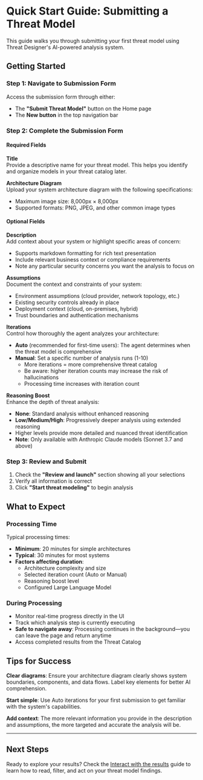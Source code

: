 # Quick Start Guide: Submitting a Threat Model

This guide walks you through submitting your first threat model using Threat Designer's AI-powered analysis system.

## Getting Started

### Step 1: Navigate to Submission Form

Access the submission form through either:

- The **"Submit Threat Model"** button on the Home page
- The **New button** in the top navigation bar

### Step 2: Complete the Submission Form

#### Required Fields

**Title**  
Provide a descriptive name for your threat model. This helps you identify and organize models in your threat catalog later.

**Architecture Diagram**  
Upload your system architecture diagram with the following specifications:

- Maximum image size: 8,000px × 8,000px
- Supported formats: PNG, JPEG, and other common image types

#### Optional Fields

**Description**  
Add context about your system or highlight specific areas of concern:

- Supports markdown formatting for rich text presentation
- Include relevant business context or compliance requirements
- Note any particular security concerns you want the analysis to focus on

**Assumptions**  
Document the context and constraints of your system:

- Environment assumptions (cloud provider, network topology, etc.)
- Existing security controls already in place
- Deployment context (cloud, on-premises, hybrid)
- Trust boundaries and authentication mechanisms

**Iterations**  
Control how thoroughly the agent analyzes your architecture:

- **Auto** (recommended for first-time users): The agent determines when the threat model is comprehensive
- **Manual**: Set a specific number of analysis runs (1-10)
  - More iterations = more comprehensive threat catalog
  - Be aware: higher iteration counts may increase the risk of hallucinations
  - Processing time increases with iteration count

**Reasoning Boost**  
Enhance the depth of threat analysis:

- **None**: Standard analysis without enhanced reasoning
- **Low/Medium/High**: Progressively deeper analysis using extended reasoning
- Higher levels provide more detailed and nuanced threat identification
- **Note**: Only available with Anthropic Claude models (Sonnet 3.7 and above)

### Step 3: Review and Submit

1. Check the **"Review and launch"** section showing all your selections
2. Verify all information is correct
3. Click **"Start threat modeling"** to begin analysis

## What to Expect

### Processing Time

Typical processing times:

- **Minimum**: 20 minutes for simple architectures
- **Typical**: 30 minutes for most systems
- **Factors affecting duration**:
  - Architecture complexity and size
  - Selected iteration count (Auto or Manual)
  - Reasoning boost level
  - Configured Large Language Model

### During Processing

- Monitor real-time progress directly in the UI
- Track which analysis step is currently executing
- **Safe to navigate away**: Processing continues in the background—you can leave the page and return anytime
- Access completed results from the Threat Catalog

## Tips for Success

**Clear diagrams**: Ensure your architecture diagram clearly shows system boundaries, components, and data flows. Label key elements for better AI comprehension.

**Start simple**: Use Auto iterations for your first submission to get familiar with the system's capabilities.

**Add context**: The more relevant information you provide in the description and assumptions, the more targeted and accurate the analysis will be.

---

## Next Steps

Ready to explore your results? Check the [Interact with the results](./interact-with-threat-model-results.md) guide to learn how to read, filter, and act on your threat model findings.
